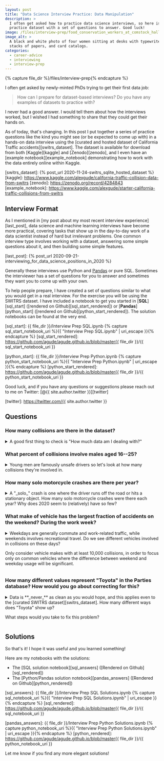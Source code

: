 ```yaml
---
layout: post
title: "Data Science Interview Practice: Data Manipulation"
description: >
  I often get asked how to practice data science interviews, so here is a
  practice dataset with a set of questions to answer. Good luck!
image: /files/interview-prep/food_conservation_workers_at_comstock_hall_cornell_1917.jpg
image_alt: >
  A black and white photo of four women sitting at desks with typewriters,
  stacks of papers, and card catalogs.
categories:
  - career-advice
  - interviewing
  - interview-prep
---
```


{% capture file_dir %}/files/interview-prep{% endcapture %}

I often get asked by newly-minted PhDs trying to get their first data job:

> How can I prepare for dataset-based interviews? Do you have any examples of
> datasets to practice with?

I never had a good answer. I would tell them about how the interviews worked,
but I wished I had something to share that they could get their hands on.

As of today, that's changing. In this post I put together a series of practice
questions like the kind you might see (or be expected to come up with) in a
hands-on data interview using the [curated and hosted dataset of California
Traffic accidents][switrs_dataset]. The dataset is available for download from
both [Kaggle][kaggle] and [Zenodo][zenodo], and I even have an [example
notebook][example_notebook] demonstrating how to work with the data entirely
online within Kaggle.

[switrs_dataset]: {% post_url 2020-11-24-switrs_sqlite_hosted_dataset %}
[kaggle]: https://www.kaggle.com/alexgude/california-traffic-collision-data-from-switrs
[zenodo]: https://zenodo.org/record/4284843
[example_notebook]: https://www.kaggle.com/alexgude/starter-california-traffic-collisions-from-switrs

## Interview Format

As I mentioned in [my post about my most recent interview
experience][last_post], data science and machine learning interviews have
become more practical, covering tasks that show up in the day-to-day work of a
data scientist instead of hard but irrelevant problems. One common interview
type involves working with a dataset, answering some simple questions about
it, and then building some simple features.

[last_post]: {% post_url 2020-09-21-interviewing_for_data_science_positions_in_2020 %}

Generally these interviews use Python and [Pandas][pandas] or pure SQL.
Sometimes the interviewer has a set of questions for you to answer and
sometimes they want you to come up with your own.

[pandas]: https://en.wikipedia.org/wiki/Pandas_(software)

To help people prepare, I have created a set of questions similar to what you
would get in a real interview. For the exercise you will be using the SWITRS
dataset. I have included a notebook to get you started in [**SQL**][sql_start]
([rendered on Github][sql_start_rendered]) or [**Pandas**][python_start]
([rendered on Github][python_start_rendered]). The solution notebooks can be
found at the very end.

[sql_start]: {{ file_dir }}/Interview Prep SQL.ipynb
{% capture sql_start_notebook_uri %}{{ "Interview Prep SQL.ipynb" | uri_escape }}{% endcapture %}
[sql_start_rendered]: https://github.com/agude/agude.github.io/blob/master{{ file_dir }}/{{ sql_start_notebook_uri }}

[python_start]: {{ file_dir }}/Interview Prep Python.ipynb
{% capture python_start_notebook_uri %}{{ "Interview Prep Python.ipynb" | uri_escape }}{% endcapture %}
[python_start_rendered]: https://github.com/agude/agude.github.io/blob/master{{ file_dir }}/{{ python_start_notebook_uri }}


Good luck, and if you have any questions or suggestions please reach out to me
on Twitter: [@{{ site.author.twitter }}][twitter]

[twitter]: https://twitter.com/{{ site.author.twitter }}

## Questions

### How many collisions are there in the dataset?

<details markdown="1">

<summary markdown="1">
A good first thing to check is "How much data am I dealing with?"
</summary>

Each row in the collisions database represents one collision, so the solution
is nice and short:

```sql
SELECT COUNT(1) AS collision_count
FROM collisions
```

Which returns:

<div class="low-width-table" markdown="1" style="max-width: 20%">

|   collision_count |
|------------------:|
|         9,172,565 |

</div>
</details>

### What percent of collisions involve males aged 16--25?

<details markdown="1">

<summary markdown="1">
Young men are famously unsafe drivers so let's look at how many collisions
they're involved in.
</summary>

The age and gender of the drivers are in the parties table so the query does a
simple filter on those entries. The tricky part comes from needing to
calculate the ratio as this requires us to get the total number of collisions.
We could hard-code the number, but I prefer calculating it as part of the
query. There isn't a super elegant way to do it in SQLite, but a sub-query
works fine. We also have to cast to a float to avoid integer division.

```sql
SELECT 
    COUNT(DISTINCT case_id) 
    / (SELECT CAST(COUNT(DISTINCT case_id) AS FLOAT) FROM parties)
    AS percentage
FROM parties
WHERE party_sex = 'male'
AND party_age BETWEEN 16 AND 25
```

The result is:

<div class="low-width-table" markdown="1" style="max-width: 20%">

|   percentage |
|-------------:|
|        0.242 |

</div>

</details>

### How many solo motorcycle crashes are there per year?

<details markdown="1">

<summary markdown="1">
A "_solo_" crash is one where the driver runs off the road or hits a
stationary object. How many solo motorcycle crashes were there each year? Why
does 2020 seem to (relatively) have so few?
</summary>

To select the right rows we filter with `WHERE` and to get the count per year
we need to use a `GROUP BY`. SQLite does not have a `YEAR()` function, so we
have to use `strftime` instead. In a real interview, you can normally just
assume that the function you need will exist without getting into the
specifics of the SQL dialect.

```sql
SELECT
  STRFTIME('%Y', collision_date) AS collision_year,
  COUNT(1) AS collision_count
FROM collisions
WHERE motorcycle_collision = True
  AND party_count = 1
GROUP BY collision_year
ORDER BY collision_year
```

This gives us:

<div class="low-width-table" markdown="1" style="max-width: 20%">

|   collision_year |   collision_count |
|-----------------:|------------------:|
|             2001 |              3258 |
|             2002 |              3393 |
|             2003 |              3822 |
|             2004 |              3955 |
|             2005 |              3755 |
|             2006 |              3967 |
|             2007 |              4513 |
|             2008 |              4948 |
|             2009 |              4266 |
|             2010 |              3902 |
|             2011 |              4054 |
|             2012 |              4143 |
|             2013 |              4209 |
|             2014 |              4267 |
|             2015 |              4415 |
|             2016 |              4471 |
|             2017 |              4373 |
|             2018 |              4240 |
|             2019 |              3772 |
|             2020 |              2984 |

</div>

The count is low in 2020 primarily because the data doesn't cover the whole
year. It is also low due to the COVID pandemic keeping people off the streets,
at least initially. To differentiate these two causes we could compare month
by month to last year.

</details>

### What make of vehicle has the largest fraction of accidents on the weekend? During the work week?

<details markdown="1">

<summary markdown="1">
Weekdays are generally commute and work-related traffic, while weekends
involves recreational travel. Do we see different vehicles involved in
collisions on these days?

Only consider vehicle makes with at least 10,000 collisions, in order to focus
only on common vehicles where the difference between weekend and weekday usage
will be significant.

</summary>

This query is tricky. We need to aggregate collisions by vehicle make, which
means we need the parties table. We also care about when the crash happened,
which means we need the collisions table. So we need to join these two tables
together.

In an interview setting, I would write two simpler queries: one
that gets the highest weekend fraction and one that gets the highest weekday
fraction with a lot of copy and pasted code. This is a lot easier to work out.
Here is an example of one of those queries:

```sql
SELECT 
  make,
  weekday_count / CAST(total AS FLOAT) AS weekday_ratio
FROM (    
  SELECT
    p.vehicle_make AS make,
    SUM(
      CASE WHEN STRFTIME('%w', c.collision_date) IN ('0', '6') THEN 1 ELSE 0 END
    ) AS weekend_count,
    SUM(
      CASE WHEN STRFTIME('%w', c.collision_date) IN ('0', '6') THEN 0 ELSE 1 END
    ) AS weekday_count,
    count(1) AS total
  FROM collisions AS c
  LEFT JOIN parties AS p
    ON c.case_id = p.case_id
  GROUP BY make
  HAVING total >= 10000
)
ORDER BY weekday_ratio DESC
LIMIT 1
```

Then I would copy and paste this but replace the `weekend_ratio` with a
`weekday_ratio`. It isn't as "elegant" because we have to duplicate code, but
it is easy to write.

Combining the queries is possible. To do so I first use a sub-query to do the
aggregation. A `WTIH` clause keeps it tidy so we don't have to copy/paste the
sub-query twice. I use `HAVING` to filter out makes with too few collisions;
it has to be `HAVING` and not `WHERE` because it filters **after** the
aggregation.

I then construct two queries that read from the sub-query to select the
highest row for the weekend and weekdays. I `UNION` the two queries together
so we end up with a single table containing our results. The double select is
to allow the `ORDER BY` before the `UNION`.

A note: for complicated queries like this one there are always many ways to do
it. I'd love to hear how you got it to work!

```sql
WITH counter AS (
  SELECT
    p.vehicle_make AS make, 
    SUM(
      CASE WHEN STRFTIME('%w', c.collision_date) IN ('0', '6') THEN 1 ELSE 0 END
    ) AS weekend_count,
    SUM(
      CASE WHEN STRFTIME('%w', c.collision_date) IN ('0', '6') THEN 0 ELSE 1 END
    ) AS weekday_count,
    count(1) AS total
  FROM collisions AS c
  LEFT JOIN parties AS p
    ON c.case_id = p.case_id
  GROUP BY make
  HAVING total >= 10000
)

SELECT * FROM (
  SELECT 
    *,
    weekend_count / CAST(total AS FLOAT) AS weekend_fraction,
    weekday_count / CAST(total AS FLOAT) AS weekday_fraction
  FROM counter
  ORDER BY weekend_fraction DESC
  LIMIT 1
)

UNION

SELECT * FROM (
  SELECT 
    *,
    weekend_count / CAST(total AS FLOAT) AS weekend_fraction,
    weekday_count / CAST(total AS FLOAT) AS weekday_fraction
  FROM counter
  ORDER BY weekday_fraction DESC
  LIMIT 1
)
```

Which yields:

| make            |   weekend_count |   weekday_count |   total |   weekend_fraction |   weekday_fraction |
|:----------------|----------------:|----------------:|--------:|-------------------:|-------------------:|
| HARLEY-DAVIDSON |          19,125 |          30,477 |  49,602 |             0.385  |             0.614  |
| PETERBILT       |            6477 |          64,102 |  70,579 |             0.092  |             0.908  |

These results makes sense, Peterbilt is a commercial truck manufacturer which
you expect to be driven for work. Harley-Davidson makes iconic motorcycles
that people ride for fun on the weekend with their friends.

</details>

### How many different values represent "Toyota" in the Parties database? How would you go about correcting for this?

<details markdown="1">

<summary markdown="1">Data is **_never_** as clean as you would hope,  and this applies even to the
[curated SWITRS dataset][switrs_dataset]. How many different ways does
"Toyota" show up?

What steps would you take to fix this problem?
</summary>

This is a case where there is no _right_ answer. You can get a more and more
correct answer as you spend more time, but at some point you have to decide it
is good enough.

The first step is to figure out what values might represent Toyota. I do that
with a few simple `LIKE` filters:

```sql
SELECT 
  vehicle_make,
  COUNT(1) AS number_seen
FROM parties
WHERE LOWER(vehicle_make) = 'toyota'
  OR LOWER(vehicle_make) LIKE 'toy%'
  OR LOWER(vehicle_make) LIKE 'ty%'
GROUP BY vehicle_make
ORDER BY number_seen DESC
```

Which gives us this table (truncated):

<div class="low-width-table" markdown="1" style="max-width: 20%">

| vehicle_make   |   number_seen |
|:---------------|--------------:|
| TOYOTA         |     2,374,621 |
| TOYO           |       166,209 |
| TOYT           |       146,746 |
| TOYOT          |          2823 |
| TOY            |          2262 |
| TOYTA          |           246 |
| TOYOTA/        |           181 |
| TOYTO          |            84 |
| TOYTOA         |            71 |
| TOYOYA         |            66 |
| TOYT.          |            65 |
| TOYA           |            51 |
| TOYTOTA        |            45 |
| TOYOA          |            43 |
| TOYO /         |            39 |
| TOYT /         |            17 |
| TOYT/          |            14 |
| TYMCO          |            13 |
| TOYOTO         |            10 |
| TOY0           |            10 |
| TOYOYTA        |             7 |
| TOYTT          |             6 |
| TOYOY          |             6 |
| TOYOTS         |             5 |
| TYOTA          |             4 |
| ...            |           ... |

</div>

Most of those look like they mean Toyota, although Tymco is a different
company that makes street sweepers.

Here is how I would handle this issue: the top 5 make up the vast majority of
entries. I would fix those by hand and move on. More generally it seems that
makes are represented mostly by their name or a four-letter abbreviation. It
wouldn't be too hard to detect and fix these for the most common makes.

</details>

## Solutions

So that's it! I hope it was useful and you learned something!

Here are my notebooks with the solutions:

- The [SQL solution notebook][sql_answers] ([Rendered on
Github][sql_rendered])
- The [Python/Pandas solution notebook][pandas_answers] ([Rendered on
Github][python_rendered])

[sql_answers]: {{ file_dir }}/Interview Prep SQL Solutions.ipynb
{% capture sql_notebook_uri %}{{ "Interview Prep SQL Solutions.ipynb" | uri_escape }}{% endcapture %}
[sql_rendered]: https://github.com/agude/agude.github.io/blob/master{{ file_dir }}/{{ sql_notebook_uri }}

[pandas_answers]: {{ file_dir }}/Interview Prep Python Solutions.ipynb
{% capture python_notebook_uri %}{{ "Interview Prep Python Solutions.ipynb" | uri_escape }}{% endcapture %}
[python_rendered]: https://github.com/agude/agude.github.io/blob/master{{ file_dir }}/{{ python_notebook_uri }}

Let me know if you find any more elegant solutions!
